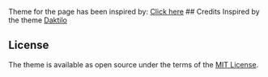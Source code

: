 

Theme for the page has been inspired by:
[Click here](https://knhash.github.io/Pudhina/) \## Credits
Inspired by the theme [Daktilo](https://github.com/kronik3r/daktilo)

## License
The theme is available as open source under the terms of the [MIT License](http://opensource.org/licenses/MIT).
